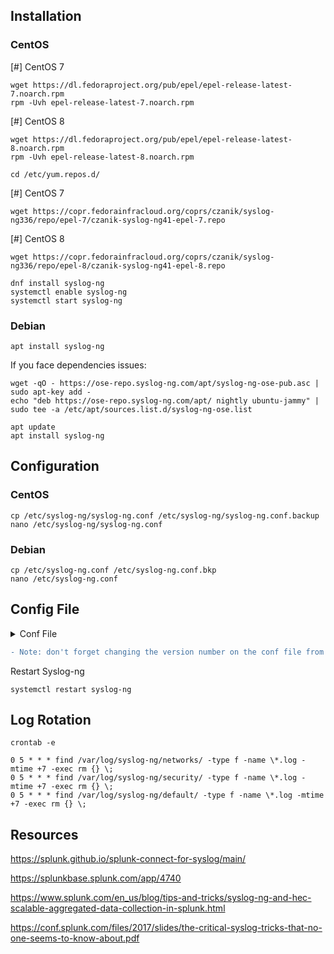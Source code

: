 ## Installation
### CentOS
[#] CentOS 7
```
wget https://dl.fedoraproject.org/pub/epel/epel-release-latest-7.noarch.rpm
rpm -Uvh epel-release-latest-7.noarch.rpm
```

[#] CentOS 8
```
wget https://dl.fedoraproject.org/pub/epel/epel-release-latest-8.noarch.rpm
rpm -Uvh epel-release-latest-8.noarch.rpm
```

`cd /etc/yum.repos.d/`

[#] CentOS 7
```
wget https://copr.fedorainfracloud.org/coprs/czanik/syslog-ng336/repo/epel-7/czanik-syslog-ng41-epel-7.repo
```

[#] CentOS 8
```
wget https://copr.fedorainfracloud.org/coprs/czanik/syslog-ng336/repo/epel-8/czanik-syslog-ng41-epel-8.repo
```

```
dnf install syslog-ng
systemctl enable syslog-ng
systemctl start syslog-ng
```


### Debian
```
apt install syslog-ng
```

If you face dependencies issues:
```
wget -qO - https://ose-repo.syslog-ng.com/apt/syslog-ng-ose-pub.asc | sudo apt-key add -
echo "deb https://ose-repo.syslog-ng.com/apt/ nightly ubuntu-jammy" | sudo tee -a /etc/apt/sources.list.d/syslog-ng-ose.list
```
```
apt update
apt install syslog-ng
```

## Configuration
### CentOS
```
cp /etc/syslog-ng/syslog-ng.conf /etc/syslog-ng/syslog-ng.conf.backup
nano /etc/syslog-ng/syslog-ng.conf
```
### Debian
```
cp /etc/syslog-ng.conf /etc/syslog-ng.conf.bkp
nano /etc/syslog-ng.conf
```


## Config File
<details>
 
 <summary>Conf File</summary>
 
```
@version:3.5
@include "scl.conf"
# syslog-ng configuration file.
#
# This should behave pretty much like the original syslog on RedHat. But
# it could be configured a lot smarter.
#
# See syslog-ng(8) and syslog-ng.conf(5) for more information.
#
# Note: it also sources additional configuration files (*.conf)
#       located in /etc/syslog-ng/conf.d/
options {
flush_lines (0);
time_reopen (10);
create_dirs(yes);
log_fifo_size (2048);
log_msg_size(8192);
chain_hostnames (no);
use_dns (no);
use_fqdn (no);
keep_hostname (yes);
perm(0644);
dir_perm(0755);
time_reopen (10);
};
source s_syn {
#    system();
#   internal();
udp(ip(0.0.0.0) port(5514));
};
source s_syf {
#    system();
#   internal();
udp(ip(0.0.0.0) port(6514));
};
source s_syd {
#    system();
#   internal();
udp(ip(0.0.0.0) port(514));
};
destination d_n { file("/var/log/syslog-ng/networks/$HOST/$YEAR$MONTH$DAY.log"); };
destination d_f { file("/var/log/syslog-ng/security/$HOST/$YEAR$MONTH$DAY.log"); };
destination d_d { file("/var/log/syslog-ng/default/$HOST/$YEAR$MONTH$DAY.log"); };
log { source(s_syn); destination(d_n); };
log { source(s_syf); destination(d_f); };
log { source(s_syd); destination(d_d); };
# Source additional configuration files (.conf extension only)
@include "/etc/syslog-ng/conf.d/*.conf"
# vim:ft=syslog-ng:ai:si:ts=4:sw=4:et:
```
</details>

```diff
- Note: don't forget changing the version number on the conf file from backup file and restart the service
```

 Restart Syslog-ng
 ```
 systemctl restart syslog-ng
 ```

## Log Rotation
 
```
crontab -e
```
 
```
0 5 * * * find /var/log/syslog-ng/networks/ -type f -name \*.log -mtime +7 -exec rm {} \;
0 5 * * * find /var/log/syslog-ng/security/ -type f -name \*.log -mtime +7 -exec rm {} \;
0 5 * * * find /var/log/syslog-ng/default/ -type f -name \*.log -mtime +7 -exec rm {} \;
```

## Resources

https://splunk.github.io/splunk-connect-for-syslog/main/

https://splunkbase.splunk.com/app/4740

https://www.splunk.com/en_us/blog/tips-and-tricks/syslog-ng-and-hec-scalable-aggregated-data-collection-in-splunk.html

https://conf.splunk.com/files/2017/slides/the-critical-syslog-tricks-that-no-one-seems-to-know-about.pdf
